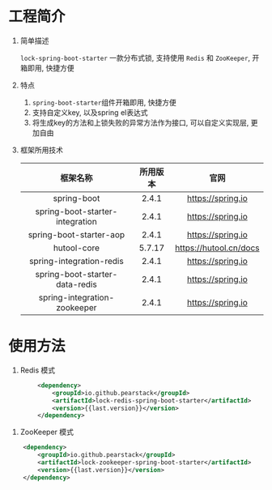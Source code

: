 # 工程简介

1. 简单描述

   `lock-spring-boot-starter` 一款分布式锁, 支持使用 `Redis` 和 `ZooKeeper`, 开箱即用, 快捷方便

2. 特点

   1. `spring-boot-starter`组件开箱即用, 快捷方便
   2. 支持自定义key, 以及spring el表达式
   3. 将生成key的方法和上锁失败的异常方法作为接口, 可以自定义实现层, 更加自由

3. 框架所用技术

   |            框架名称             | 所用版本 |          官网          |
   | :-----------------------------: | :------: | :--------------------: |
   |           spring-boot           |  2.4.1   |   https://spring.io    |
   | spring-boot-starter-integration |  2.4.1   |   https://spring.io    |
   |     spring-boot-starter-aop     |  2.4.1   |   https://spring.io    |
   |           hutool-core           |  5.7.17  | https://hutool.cn/docs |
   |    spring-integration-redis     |  2.4.1   |   https://spring.io    |
   | spring-boot-starter-data-redis  |  2.4.1   |   https://spring.io    |
   |  spring-integration-zookeeper   |  2.4.1   |   https://spring.io    |

   

# 使用方法

1. Redis 模式

```xml
        <dependency>
            <groupId>io.github.pearstack</groupId>
            <artifactId>lock-redis-spring-boot-starter</artifactId>
            <version>{{last.version}}</version>
        </dependency>
```



1. ZooKeeper 模式

```xml
    <dependency>
        <groupId>io.github.pearstack</groupId>
        <artifactId>lock-zookeeper-spring-boot-starter</artifactId>
        <version>{{last.version}}</version>
    </dependency>
```